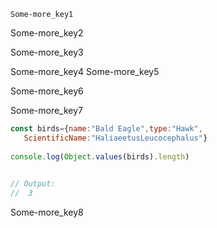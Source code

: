 ```ngMeta
Some-more_key1
```

Some-more_key2


Some-more_key3


Some-more_key4
Some-more_key5


Some-more_key6

    
Some-more_key7
```javascript
const birds={name:"Bald Eagle",type:"Hawk",
   ScientificName:"HaliaeetusLeucocephalus"}
          
console.log(Object.values(birds).length)
      

// Output: 
//  3

```
Some-more_key8
